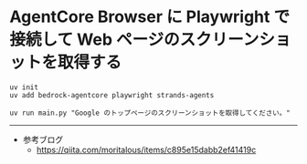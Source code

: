 # AgentCore Browser に Playwright で接続して Web ページのスクリーンショットを取得する


```
uv init
uv add bedrock-agentcore playwright strands-agents
```

```
uv run main.py "Google のトップページのスクリーンショットを取得してください。"
```

---

* 参考ブログ
    - https://qiita.com/moritalous/items/c895e15dabb2ef41419c
